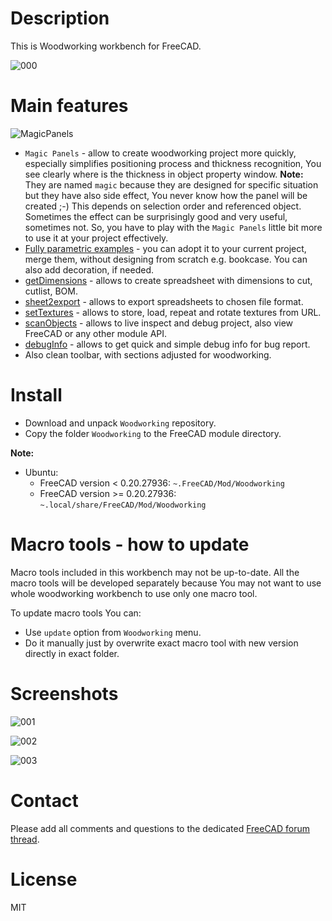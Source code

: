 # Description

This is Woodworking workbench for FreeCAD.

![000](https://raw.githubusercontent.com/dprojects/Woodworking/master/Screenshots/000.png)

# Main features

![MagicPanels](https://raw.githubusercontent.com/dprojects/Woodworking/master/Screenshots/MagicPanels.gif)

* `Magic Panels` - allow to create woodworking project more quickly, especially simplifies positioning process and thickness recognition, You see clearly where is the thickness in object property window. **Note:** They are named `magic` because they are designed for specific situation but they have also side effect, You never know how the panel will be created ;-) This depends on selection order and referenced object. Sometimes the effect can be surprisingly good and very useful, sometimes not. So, you have to play with the `Magic Panels` little bit more to use it at your project effectively.
* [Fully parametric examples](https://github.com/dprojects/Woodworking/tree/master/Examples) - you can adopt it to your current project, merge them, without designing from scratch e.g. bookcase. You can also add decoration, if needed.
* [getDimensions](https://github.com/dprojects/getDimensions) - allows to create spreadsheet with dimensions to cut, cutlist, BOM.
* [sheet2export](https://github.com/dprojects/sheet2export) - allows to export spreadsheets to chosen file format.
* [setTextures](https://github.com/dprojects/setTextures) - allows to store, load, repeat and rotate textures from URL.
* [scanObjects](https://github.com/dprojects/scanObjects) - allows to live inspect and debug project, also view FreeCAD or any other module API.
* [debugInfo](https://github.com/dprojects/Woodworking/blob/master/Tools/debugInfo.py) - allows to get quick and simple debug info for bug report.
* Also clean toolbar, with sections adjusted for woodworking.

# Install

* Download and unpack `Woodworking` repository.
* Copy the folder `Woodworking` to the FreeCAD module directory.

**Note:** 

* Ubuntu:
	* FreeCAD version < 0.20.27936: `~.FreeCAD/Mod/Woodworking`
	* FreeCAD version >= 0.20.27936: `~.local/share/FreeCAD/Mod/Woodworking`

# Macro tools - how to update

Macro tools included in this workbench may not be up-to-date. All the macro tools will be developed separately because You may not want to use whole woodworking workbench to use only one macro tool.

To update macro tools You can:
* Use `update` option from `Woodworking` menu.
* Do it manually just by overwrite exact macro tool with new version directly in exact folder.

# Screenshots

![001](https://raw.githubusercontent.com/dprojects/Woodworking/master/Screenshots/001.png)

![002](https://raw.githubusercontent.com/dprojects/Woodworking/master/Screenshots/002.png)

![003](https://raw.githubusercontent.com/dprojects/Woodworking/master/Screenshots/003.png)

# Contact

Please add all comments and questions to the dedicated [FreeCAD forum thread](https://forum.freecadweb.org/viewtopic.php?f=3&t=8247).

# License

MIT
